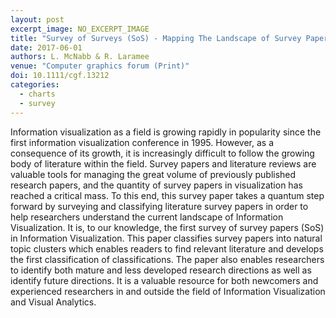 ```yaml
---
layout: post
excerpt_image: NO_EXCERPT_IMAGE
title: "Survey of Surveys (SoS) ‐ Mapping The Landscape of Survey Papers in Information Visualization"
date: 2017-06-01
authors: L. McNabb & R. Laramee
venue: "Computer graphics forum (Print)"
doi: 10.1111/cgf.13212
categories:
  - charts
  - survey
---
```

Information visualization as a field is growing rapidly in popularity since the first information visualization conference in 1995. However, as a consequence of its growth, it is increasingly difficult to follow the growing body of literature within the field. Survey papers and literature reviews are valuable tools for managing the great volume of previously published research papers, and the quantity of survey papers in visualization has reached a critical mass. To this end, this survey paper takes a quantum step forward by surveying and classifying literature survey papers in order to help researchers understand the current landscape of Information Visualization. It is, to our knowledge, the first survey of survey papers (SoS) in Information Visualization. This paper classifies survey papers into natural topic clusters which enables readers to find relevant literature and develops the first classification of classifications. The paper also enables researchers to identify both mature and less developed research directions as well as identify future directions. It is a valuable resource for both newcomers and experienced researchers in and outside the field of Information Visualization and Visual Analytics.
